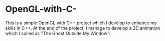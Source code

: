 # OpenGL-with-C-
This is a simple OpenGL with C++ project which I develop to enhance my skills in C++. At the end of the project, I manage to develop a 2D animation which I called as "The Ghost Outside My Window".
